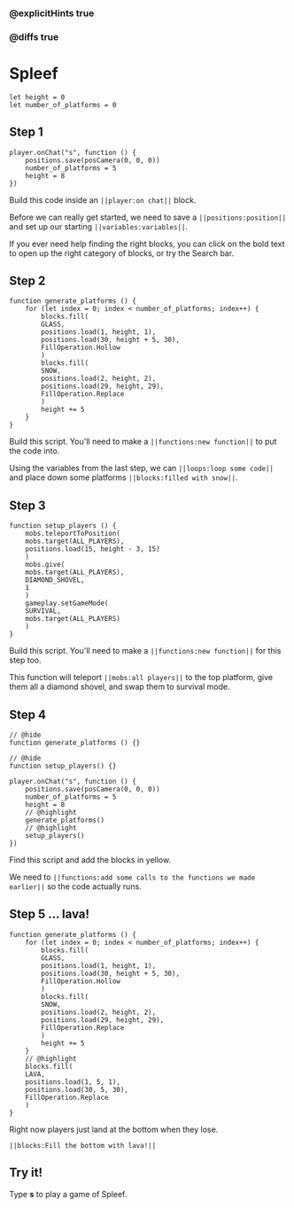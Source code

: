### @explicitHints true

### @diffs true

# Spleef



```template
let height = 0
let number_of_platforms = 0
```

## Step 1

```blocks
player.onChat("s", function () {
    positions.save(posCamera(0, 0, 0))
    number_of_platforms = 5
    height = 8
})
```

Build this code inside an ``||player:on chat||`` block.

Before we can really get started, we need to save a ``||positions:position||`` and set up our starting ``||variables:variables||``.

If you ever need help finding the right blocks, you can click on the bold text to open up the right category of blocks, or try the Search bar.

## Step 2

```blocks
function generate_platforms () {
    for (let index = 0; index < number_of_platforms; index++) {
        blocks.fill(
        GLASS,
        positions.load(1, height, 1),
        positions.load(30, height + 5, 30),
        FillOperation.Hollow
        )
        blocks.fill(
        SNOW,
        positions.load(2, height, 2),
        positions.load(29, height, 29),
        FillOperation.Replace
        )
        height += 5
    }
}
```

Build this script. You'll need to make a ``||functions:new function||`` to put the code into.

Using the variables from the last step, we can ``||loops:loop some code||`` and place down some platforms ``||blocks:filled with snow||``.

## Step 3

```blocks
function setup_players () {
    mobs.teleportToPosition(
    mobs.target(ALL_PLAYERS),
    positions.load(15, height - 3, 15)
    )
    mobs.give(
    mobs.target(ALL_PLAYERS),
    DIAMOND_SHOVEL,
    1
    )
    gameplay.setGameMode(
    SURVIVAL,
    mobs.target(ALL_PLAYERS)
    )
}
```

Build this script. You'll need to make a ``||functions:new function||`` for this step too.

This function will teleport ``||mobs:all players||`` to the top platform, give them all a diamond shovel, and swap them to survival mode.

## Step 4

```blocks
// @hide
function generate_platforms () {}

// @hide
function setup_players() {}

player.onChat("s", function () {
    positions.save(posCamera(0, 0, 0))
    number_of_platforms = 5
    height = 8
    // @highlight
    generate_platforms()
    // @highlight
    setup_players()
})
```

Find this script and add the blocks in yellow.

We need to ``||functions:add some calls to the functions we made earlier||`` so the code actually runs.

## Step 5 ... lava!

```blocks
function generate_platforms () {
    for (let index = 0; index < number_of_platforms; index++) {
        blocks.fill(
        GLASS,
        positions.load(1, height, 1),
        positions.load(30, height + 5, 30),
        FillOperation.Hollow
        )
        blocks.fill(
        SNOW,
        positions.load(2, height, 2),
        positions.load(29, height, 29),
        FillOperation.Replace
        )
        height += 5
    }
    // @highlight
    blocks.fill(
    LAVA,
    positions.load(1, 5, 1),
    positions.load(30, 5, 30),
    FillOperation.Replace
    )
}
```

Right now players just land at the bottom when they lose.

``||blocks:Fill the bottom with lava!||``

## Try it!

Type **s** to play a game of Spleef.